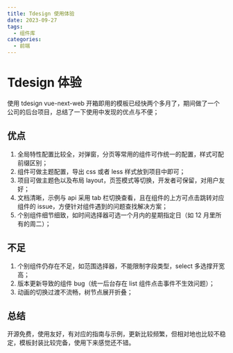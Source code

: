 ```yaml
---
title: Tdesign 使用体验
date: 2023-09-27
tags:
  - 组件库
categories:
  - 前端
---
```


# Tdesign 体验

使用 tdesign vue-next-web 开箱即用的模板已经快两个多月了，期间做了一个公司的后台项目，总结了一下使用中发现的优点与不便；

## 优点

1. 全局特性配置比较全，对弹窗，分页等常用的组件可作统一的配置，样式可配前缀区别；
2. 组件可做主题配置，导出 css 或者 less 样式放到项目中即可；
3. 项目可做主题色以及布局 layout，页签模式等切换，开发者可保留，对用户友好；
4. 文档清晰，示例与 api 采用 tab 栏切换查看，且在组件的上方可点击跳转对应组件的 issue，方便针对组件遇到的问题查找解决方案；
5. 个别组件细节细致，如时间选择器可选一个月内的星期指定日（如 12 月里所有的周二）；

## 不足

1. 个别组件仍存在不足，如范围选择器，不能限制字段类型，select 多选撑开宽高；
2. 版本更新导致的组件 bug（统一后台存在 list 组件点击事件不生效问题）；
3. 动画的切换过渡不流畅，树节点展开折叠；

## 总结

开源免费，使用友好，有对应的指南与示例，更新比较频繁，但相对地也比较不稳定，模板封装比较完备，使用下来感觉还不错。
